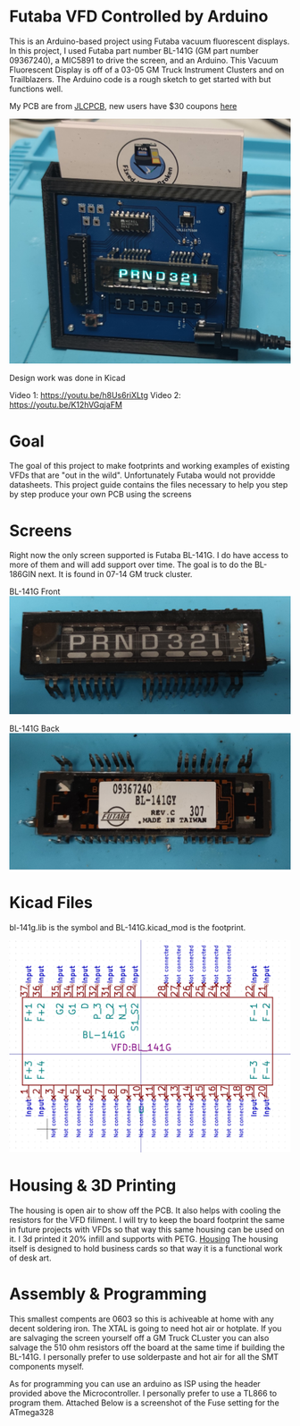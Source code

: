 # Futaba VFD Controlled by Arduino
This is an Arduino-based project using Futaba vacuum fluorescent displays.  In this project, I used Futaba part number BL-141G (GM part number 09367240), a MIC5891 to drive the screen, and an Arduino. This Vacuum Fluorescent Display is off of a 03-05 GM Truck Instrument Clusters and on Trailblazers. The Arduino code is a rough sketch to get started with but functions well. 

My PCB are from [JLCPCB](https://jlcpcb.com/IAT), new users have $30 coupons [here](https://jlcpcb.com/IAT)

![BL-141G Completed](pictures/bl_141_done.jpg)

Design work was done in Kicad

Video 1: https://youtu.be/h8Us6riXLtg
Video 2: https://youtu.be/K12hVGqjaFM

# Goal
The goal of this project to make footprints and working examples of existing VFDs that are "out in the wild". Unfortunately Futaba would not providde datasheets. This project guide contains the files necessary to help you step by step produce your own PCB using the screens

# Screens
Right now the only screen supported is Futaba BL-141G. I do have access to more of them and will add support over time. The goal is to do the BL-186GIN next. It is found in 07-14 GM truck cluster.

BL-141G Front
![BL-141G front](pictures/front.jpg)

BL-141G Back
![BL-141G back](pictures/back.jpg)

# Kicad Files
 bl-141g.lib is the symbol and BL-141G.kicad_mod is the footprint.

![BL-141G back](pictures/symbol.PNG)

# Housing & 3D Printing
The housing is open air to show off the PCB. It also helps with cooling the resistors for the VFD filiment. I will try to keep the board footprint the same in future projects with VFDs so that way this same housing can be used on it. I 3d printed it 20% infill and supports with PETG. [Housing](housing.stl) The housing itself is designed to hold business cards so that way it is a functional work of desk art.

# Assembly & Programming
This smallest compents are 0603 so this is achiveable at home with any decent soldering iron. The XTAL is going to need hot air or hotplate. If you are salvaging the screen yourself off a GM Truck CLuster you can also salvage the 510 ohm resistors off the board at the same time if building the BL-141G. I personally prefer to use solderpaste and hot air for all the SMT components myself.

As for programming you can use an arduino as ISP using the header provided above the Microcontroller. I personally prefer to use a TL866 to program them. Attached Below is a screenshot of the Fuse setting for the ATmega328 
